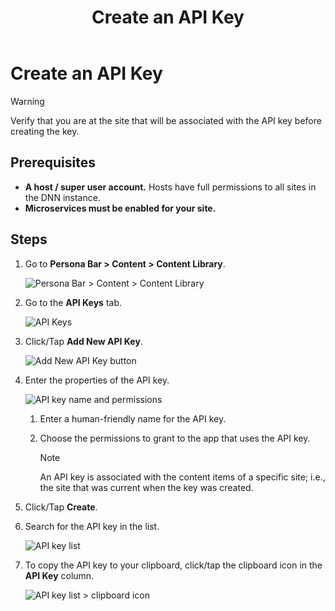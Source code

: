 ﻿---
uid: create-api-key
locale: en
title: Create an API Key
dnneditions: Evoq Engage
dnnversion: 09.02.00
related-topics: get-existing-api-key,edit-or-reset-api-key,delete-api-key
---

# Create an API Key

> [!WARNING]
> Verify that you are at the site that will be associated with the API key before creating the key.

## Prerequisites

*   **A host / super user account.** Hosts have full permissions to all sites in the DNN instance.
*   **Microservices must be enabled for your site.**

## Steps

1.  Go to **Persona Bar \> Content \> Content Library**.
    
    ![Persona Bar > Content > Content Library](/images/scr-pbar-host-Content-E91.png)

    
2.  Go to the **API Keys** tab.
    
    ![API Keys](/images/scr-pbtabs-host-Content-ContentLibrary-APIKeys-E91.png)
    
3.  Click/Tap **Add New API Key**.
    
      
    
    ![Add New API Key button](/images/scr-APIKey-AddNew-E91.png)
    
      
    
4.  Enter the properties of the API key.
    
      
    
    ![API key name and permissions](/images/scr-APIKey-properties-new-E91.png)
    
      
    
    1.  Enter a human-friendly name for the API key.
    2.  Choose the permissions to grant to the app that uses the API key.
        
        > [!NOTE]
        > An API key is associated with the content items of a specific site; i.e., the site that was current when the key was created.
        
5.  Click/Tap **Create**.
6.  Search for the API key in the list.
    
      
    
    ![API key list](/images/scr-APIKey-list-E91.png)
    
      
    
7.  To copy the API key to your clipboard, click/tap the clipboard icon in the **API Key** column.
    
      
    
    ![API key list > clipboard icon](/images/scr-APIKey-list-clipboard-icon-E91.png)
